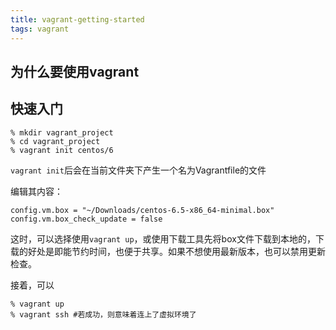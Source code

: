 ```yaml
---
title: vagrant-getting-started
tags: vagrant
---
```


## 为什么要使用vagrant

## 快速入门

```shell
% mkdir vagrant_project
% cd vagrant_project 
% vagrant init centos/6
```

`vagrant init`后会在当前文件夹下产生一个名为Vagrantfile的文件

编辑其内容：

```
config.vm.box = "~/Downloads/centos-6.5-x86_64-minimal.box"
config.vm.box_check_update = false
```

这时，可以选择使用`vagrant up`，或使用下载工具先将box文件下载到本地的，下载的好处是即能节约时间，也便于共享。如果不想使用最新版本，也可以禁用更新检查。

接着，可以

```
% vagrant up 
% vagrant ssh #若成功，则意味着连上了虚拟环境了
```





